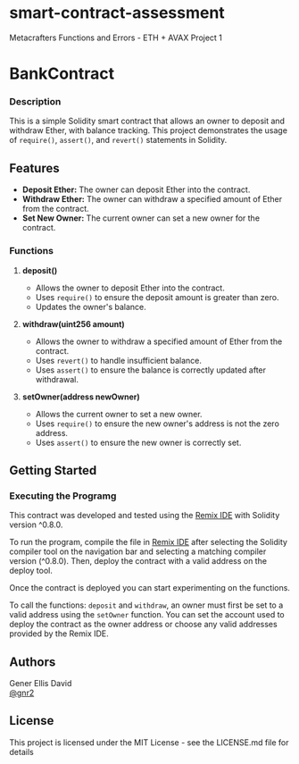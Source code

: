 # smart-contract-assessment
Metacrafters Functions and Errors - ETH + AVAX Project 1


# BankContract
### Description
This is a simple Solidity smart contract that allows an owner to deposit and withdraw Ether, with balance tracking. This project demonstrates the usage of `require()`, `assert()`, and `revert()` statements in Solidity.

## Features

- **Deposit Ether:** The owner can deposit Ether into the contract.
- **Withdraw Ether:** The owner can withdraw a specified amount of Ether from the contract.
- **Set New Owner:** The current owner can set a new owner for the contract.

### Functions

1. **deposit()**
    - Allows the owner to deposit Ether into the contract.
    - Uses `require()` to ensure the deposit amount is greater than zero.
    - Updates the owner's balance.

2. **withdraw(uint256 amount)**
    - Allows the owner to withdraw a specified amount of Ether from the contract.
    - Uses `revert()` to handle insufficient balance.
    - Uses `assert()` to ensure the balance is correctly updated after withdrawal.

3. **setOwner(address newOwner)**
    - Allows the current owner to set a new owner.
    - Uses `require()` to ensure the new owner's address is not the zero address.
    - Uses `assert()` to ensure the new owner is correctly set.


## Getting Started
### Executing the Programg

This contract was developed and tested using the [Remix IDE](https://remix.ethereum.org/) with Solidity version ^0.8.0. 

To run the program, compile the file in [Remix IDE](https://remix.ethereum.org/) after selecting the Solidity compiler tool on the navigation bar and selecting a matching compiler version (^0.8.0). Then, deploy the contract with a valid address on the deploy tool. 

Once the contract is deployed you can start experimenting on the functions.

To call the functions: `deposit` and `withdraw`, an owner must first be set to a valid address using the `setOwner` function. You can set the account used to deploy the contract as the owner address or choose any valid addresses provided by the Remix IDE.

## Authors
Gener Ellis David <br>
[@gnr2](https://github.com/gnr2)

## License
This project is licensed under the MIT License - see the LICENSE.md file for details


